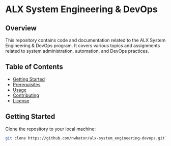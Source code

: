 # ALX System Engineering & DevOps

## Overview

This repository contains code and documentation related to the ALX System Engineering & DevOps program. It covers various topics and assignments related to system administration, automation, and DevOps practices.

## Table of Contents

- [Getting Started](#getting-started)
- [Prerequisites](#prerequisites)
- [Usage](#usage)
- [Contributing](#contributing)
- [License](#license)

## Getting Started

Clone the repository to your local machine:

```bash
git clone https://github.com/nwhator/alx-system_engineering-devops.git```
